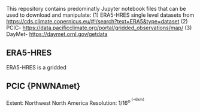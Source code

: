 This repository contains predominatly Jupyter notebook files that can be used to download and manipulate: 
(1) ERA5-HRES single level datasets from https://cds.climate.copernicus.eu/#!/search?text=ERA5&type=dataset
(2) PCIC- https://data.pacificclimate.org/portal/gridded_observations/map/
(3) DayMet- https://daymet.ornl.gov/getdata

## ERA5-HRES
ERA5-HRES is a gridded 

## PCIC {PNWNAmet}
Extent: Northwest North America
Resolution: 1/16<sup>o<sup> {~6km}


